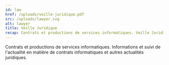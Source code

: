 ```yaml
---
id: law
href: /uploads/veille-juridique.pdf
src: /uploads/lawyer.svg
alt: lawyer
title: Veille Juridique
recap: Contrats et productions de services informatiques. Veille Juridique.
---
```

Contrats et productions de services informatiques. Informations et suivi de l'actualité en matière de contrats informatiques et autres actualités juridiques.